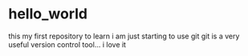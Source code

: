 # hello_world
this my first repository to learn
i am just starting to use git
git is a very useful version control tool... i love it 
